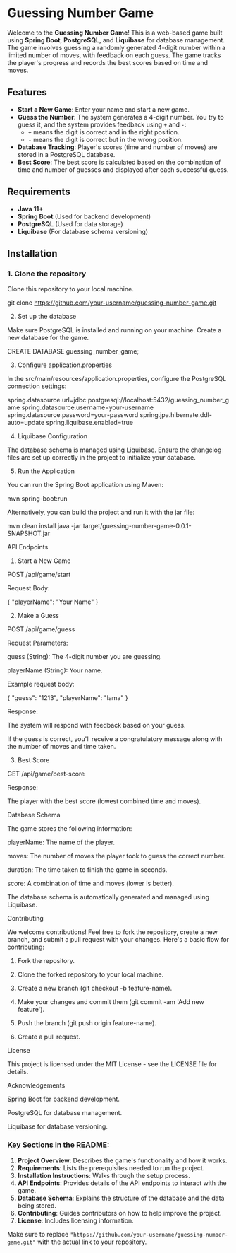 # Guessing Number Game

Welcome to the **Guessing Number Game**! This is a web-based game built using **Spring Boot**, **PostgreSQL**, and **Liquibase** for database management. The game involves guessing a randomly generated 4-digit number within a limited number of moves, with feedback on each guess. The game tracks the player's progress and records the best scores based on time and moves.

## Features
- **Start a New Game**: Enter your name and start a new game.
- **Guess the Number**: The system generates a 4-digit number. You try to guess it, and the system provides feedback using `+` and `-`:
  - `+` means the digit is correct and in the right position.
  - `-` means the digit is correct but in the wrong position.
- **Database Tracking**: Player's scores (time and number of moves) are stored in a PostgreSQL database.
- **Best Score**: The best score is calculated based on the combination of time and number of guesses and displayed after each successful guess.

## Requirements
- **Java 11+**
- **Spring Boot** (Used for backend development)
- **PostgreSQL** (Used for data storage)
- **Liquibase** (For database schema versioning)

## Installation

### 1. Clone the repository
Clone this repository to your local machine.

git clone https://github.com/your-username/guessing-number-game.git

2. Set up the database

Make sure PostgreSQL is installed and running on your machine. Create a new database for the game.

CREATE DATABASE guessing_number_game;

3. Configure application.properties

In the src/main/resources/application.properties, configure the PostgreSQL connection settings:

spring.datasource.url=jdbc:postgresql://localhost:5432/guessing_number_game
spring.datasource.username=your-username
spring.datasource.password=your-password
spring.jpa.hibernate.ddl-auto=update
spring.liquibase.enabled=true

4. Liquibase Configuration

The database schema is managed using Liquibase. Ensure the changelog files are set up correctly in the project to initialize your database.

5. Run the Application

You can run the Spring Boot application using Maven:

mvn spring-boot:run

Alternatively, you can build the project and run it with the jar file:

mvn clean install
java -jar target/guessing-number-game-0.0.1-SNAPSHOT.jar

API Endpoints

1. Start a New Game

POST /api/game/start

Request Body:

{
  "playerName": "Your Name"
}


2. Make a Guess

POST /api/game/guess

Request Parameters:

guess (String): The 4-digit number you are guessing.

playerName (String): Your name.


Example request body:

{
  "guess": "1213",
  "playerName": "lama"
}

Response:

The system will respond with feedback based on your guess.

If the guess is correct, you'll receive a congratulatory message along with the number of moves and time taken.



3. Best Score

GET /api/game/best-score

Response:

The player with the best score (lowest combined time and moves).



Database Schema

The game stores the following information:

playerName: The name of the player.

moves: The number of moves the player took to guess the correct number.

duration: The time taken to finish the game in seconds.

score: A combination of time and moves (lower is better).


The database schema is automatically generated and managed using Liquibase.

Contributing

We welcome contributions! Feel free to fork the repository, create a new branch, and submit a pull request with your changes. Here's a basic flow for contributing:

1. Fork the repository.


2. Clone the forked repository to your local machine.


3. Create a new branch (git checkout -b feature-name).


4. Make your changes and commit them (git commit -am 'Add new feature').


5. Push the branch (git push origin feature-name).


6. Create a pull request.



License

This project is licensed under the MIT License - see the LICENSE file for details.

Acknowledgements

Spring Boot for backend development.

PostgreSQL for database management.

Liquibase for database versioning.


### Key Sections in the README:
1. **Project Overview**: Describes the game's functionality and how it works.
2. **Requirements**: Lists the prerequisites needed to run the project.
3. **Installation Instructions**: Walks through the setup process.
4. **API Endpoints**: Provides details of the API endpoints to interact with the game.
5. **Database Schema**: Explains the structure of the database and the data being stored.
6. **Contributing**: Guides contributors on how to help improve the project.
7. **License**: Includes licensing information.

Make sure to replace `"https://github.com/your-username/guessing-number-game.git"` with the actual link to your repository.
